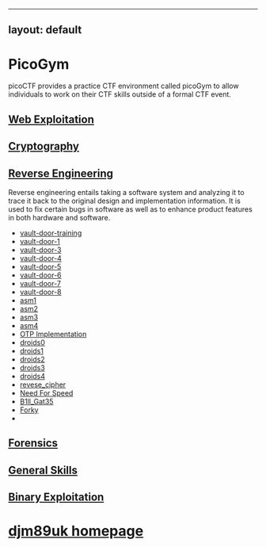 
---
layout: default
---
# PicoGym

picoCTF provides a practice CTF environment called picoGym to allow individuals to work on their CTF skills outside of a formal CTF event.

## [Web Exploitation](./picogym_we.md)

## [Cryptography](./picogym_c.md)

## [Reverse Engineering](./picogym_re.md)

Reverse engineering entails taking a software system and analyzing it to trace it back to the original design and implementation information. It is used to fix certain bugs in software as well as to enhance product features in both hardware and software.

- [vault-door-training](./picogym_re.md#vault-door-training)
- [vault-door-1](./picogym_re.md#vault-door-1)
- [vault-door-3](./picogym_re.md#vault-door-3)
- [vault-door-4](./picogym_re.md#vault-door-4)
- [vault-door-5](./picogym_re.md#vault-door-5)
- [vault-door-6](./picogym_re.md#vault-door-6)
- [vault-door-7](./picogym_re.md#vault-door-7)
- [vault-door-8](./picogym_re.md#vault-door-8)
- [asm1](./picogym_re.md#asm1)
- [asm2](./picogym_re.md#asm2)
- [asm3](./picogym_re.md#asm3)
- [asm4](./picogym_re.md#asm4)
- [OTP Implementation](./picogym_re.md#otp-implementation)
- [droids0](./picogym_re.md#droids0)
- [droids1](./picogym_re.md#droids1)
- [droids2](./picogym_re.md#droids2)
- [droids3](./picogym_re.md#droids3)
- [droids4](./picogym_re.md#droids4)
- [revese_cipher](./picogym_re.md#reverse_cipher)
- [Need For Speed](./picogym_re.md#need-for-speed)
- [B1ll_Gat35](./picogym_re.md#b1ll_gat35)
- [Forky](./picogym_re.md#forky)
- 
## [Forensics](./picogym_f.md)

## [General Skills](./picogym_gs.md)

## [Binary Exploitation](./picogym_be.md)

# [djm89uk homepage](./index.md)

